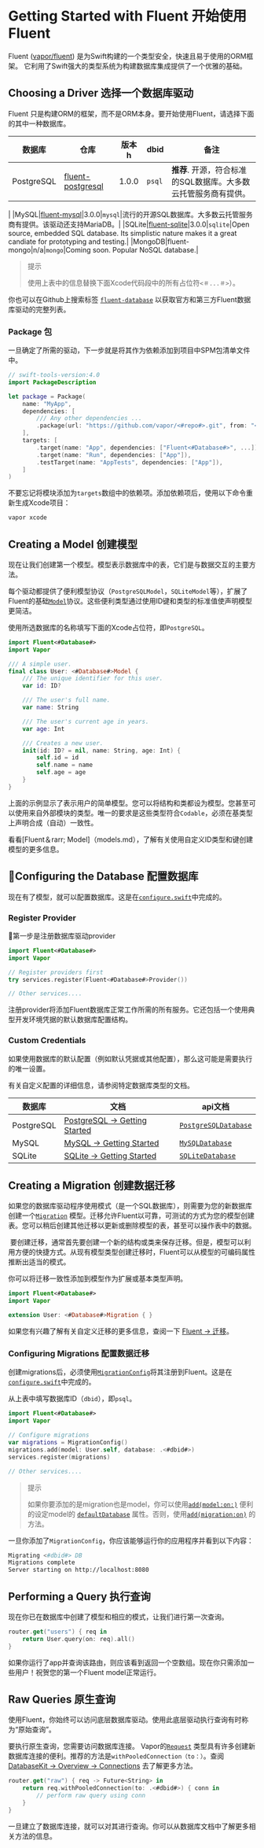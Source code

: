 # Getting Started with Fluent 开始使用 Fluent

Fluent ([vapor/fluent](https://github.com/vapor/fluent)) 是为Swift构建的一个类型安全，快速且易于使用的ORM框架。
它利用了Swift强大的类型系统为构建数据库集成提供了一个优雅的基础。

## Choosing a Driver 选择一个数据库驱动

Fluent 只是构建ORM的框架，而不是ORM本身。要开始使用Fluent，请选择下面的其中一种数据库。

|数据库|仓库|版本h|dbid|备注|
|-|-|-|-|-|
|PostgreSQL|[fluent-postgresql](https://github.com/vapor/fluent-postgresql.git)|1.0.0|`psql`|**推荐**. 开源，符合标准的SQL数据库。大多数云托管服务商有提供。
|
|MySQL|[fluent-mysql](https://github.com/vapor/fluent-mysql)|3.0.0|`mysql`|流行的开源SQL数据库。大多数云托管服务商有提供。该驱动还支持MariaDB。|
|SQLite|[fluent-sqlite](https://github.com/vapor/fluent-sqlite)|3.0.0|`sqlite`|Open source, embedded SQL database. Its simplistic nature makes it a great candiate for prototyping and testing.|
|MongoDB|fluent-mongo|n/a|`mongo`|Coming soon. Popular NoSQL database.|

> 提示
>
> 使用上表中的信息替换下面Xcode代码段中的所有占位符`<＃...＃>`）。

你也可以在Github上搜索标签 [`fluent-database`](https://github.com/topics/fluent-database) 以获取官方和第三方Fluent数据库驱动的完整列表。

### Package 包

一旦确定了所需的驱动，下一步就是将其作为依赖添加到项目中SPM包清单文件中。

```swift
// swift-tools-version:4.0
import PackageDescription

let package = Package(
    name: "MyApp",
    dependencies: [
        /// Any other dependencies ...
        .package(url: "https://github.com/vapor/<#repo#>.git", from: "<#version#>"),
    ],
    targets: [
        .target(name: "App", dependencies: ["Fluent<#Database#>", ...]),
        .target(name: "Run", dependencies: ["App"]),
        .testTarget(name: "AppTests", dependencies: ["App"]),
    ]
)
```

不要忘记将模块添加为`targets`数组中的依赖项。添加依赖项后，使用以下命令重新生成Xcode项目：

```sh
vapor xcode
```

## Creating a Model 创建模型

现在让我们创建第一个模型。模型表示数据库中的表，它们是与数据交互的主要方法。

每个驱动都提供了便利模型协议（`PostgreSQLModel`，`SQLiteModel`等），扩展了Fluent的基础[`Model`](https://api.vapor.codes/fluent/latest/Fluent/Protocols/Model.html)协议。这些便利类型通过使用ID键和类型的标准值使声明模型更简洁。

使用所选数据库的名称填写下面的Xcode占位符，即`PostgreSQL`。

```swift
import Fluent<#Database#>
import Vapor

/// A simple user.
final class User: <#Database#>Model {
    /// The unique identifier for this user.
    var id: ID?

    /// The user's full name.
    var name: String

    /// The user's current age in years.
    var age: Int

    /// Creates a new user.
    init(id: ID? = nil, name: String, age: Int) {
        self.id = id
        self.name = name
        self.age = age
    }
}
```

上面的示例显示了表示用户的简单模型。您可以将结构和类都设为模型。您甚至可以使用来自外部模块的类型。唯一的要求是这些类型符合`Codable`，必须在基类型上声明合成（自动）一致性。

看看[Fluent＆rarr; Model]（models.md），了解有关使用自定义ID类型和键创建模型的更多信息。

## Configuring the Database 配置数据库

现在有了模型，就可以配置数据库。这是在[`configure.swift`](../getting-started/structure.md#confureswift)中完成的。

### Register Provider

第一步是注册数据库驱动provider

```swift
import Fluent<#Database#>
import Vapor

// Register providers first
try services.register(Fluent<#Database#>Provider())

// Other services....
```

注册provider将添加Fluent数据库正常工作所需的所有服务。它还包括一个使用典型开发环境凭据的默认数据库配置结构。

### Custom Credentials

如果使用数据库的默认配置（例如默认凭据或其他配置），那么这可能是需要执行的唯一设置。

有关自定义配置的详细信息，请参阅特定数据库类型的文档。

|数据库|文档|api文档|
|-|-|-|
|PostgreSQL|[PostgreSQL &rarr; Getting Started](../postgresql/getting-started.md)|[`PostgreSQLDatabase`](https://api.vapor.codes/postgresql/latest/PostgreSQL/Classes/PostgreSQLDatabase.html)|
|MySQL|[MySQL &rarr; Getting Started](../mysql/getting-started.md)|[`MySQLDatabase`](https://api.vapor.codes/mysql/latest/MySQL/Classes/MySQLDatabase.html)|
|SQLite|[SQLite &rarr; Getting Started](../sqlite/getting-started.md)|[`SQLiteDatabase`](https://api.vapor.codes/sqlite/latest/SQLite/Classes/SQLiteDatabase.html)|

## Creating a Migration 创建数据迁移

如果您的数据库驱动程序使用模式（是一个SQL数据库），则需要为您的新数据库创建一个[`Migration`](https://api.vapor.codes/fluent/latest/Fluent/Protocols/Migration.html) 模型。迁移允许Fluent以可靠，可测试的方式为您的模型创建表。您可以稍后创建其他迁移以更新或删除模型的表，甚至可以操作表中的数据。

 要创建迁移，通常首先要创建一个新的结构或类来保存迁移。但是，模型可以利用方便的快捷方式。从现有模型类型创建迁移时，Fluent可以从模型的可编码属性推断出适当的模式。

你可以将迁移一致性添加到模型作为扩展或基本类型声明。

```swift
import Fluent<#Database#>
import Vapor

extension User: <#Database#>Migration { }
```

如果您有兴趣了解有关自定义迁移的更多信息，查阅一下 [Fluent &rarr; 迁移](../fluent/migrations.md)。

### Configuring Migrations 配置数据迁移

创建migrations后，必须使用[`MigrationConfig`](https://api.vapor.codes/fluent/latest/Fluent/Structs/MigrationConfig.html)将其注册到Fluent。这是在[`configure.swift`](../getting-started/structure.md#confureswift)中完成的。

从上表中填写数据库ID（`dbid`），即`psql`。

```swift
import Fluent<#Database#>
import Vapor

// Configure migrations
var migrations = MigrationConfig()
migrations.add(model: User.self, database: .<#dbid#>)
services.register(migrations)

// Other services....
```

> 提示
>
> 如果你要添加的是migration也是model，你可以使用[`add(model:on:)`](https://api.vapor.codes/fluent/latest/Fluent/Structs/MigrationConfig.html#/s:6Fluent15MigrationConfigV3add5model8databaseyxm_11DatabaseKit0G10IdentifierVy0G0AA0B0PQzGtAaKRzAA5ModelRzAjaOPQzAMRSlF) 便利的设定model的 [`defaultDatabase`](https://api.vapor.codes/fluent/latest/Fluent/Protocols/Model.html#/s:6Fluent5ModelPAAE15defaultDatabase0D3Kit0D10IdentifierVy0D0QzGSgvpZ) 属性。否则，使用[`add(migration:on)`](https://api.vapor.codes/fluent/latest/Fluent/Structs/MigrationConfig.html#/s:6Fluent15MigrationConfigV3add9migration8databaseyxm_11DatabaseKit0G10IdentifierVy0G0QzGtAA0B0RzlF) 的方法。

一旦你添加了`MigrationConfig`，你应该能够运行你的应用程序并看到以下内容：

```sh
Migrating <#dbid#> DB
Migrations complete
Server starting on http://localhost:8080
```

## Performing a Query 执行查询

现在你已在数据库中创建了模型和相应的模式，让我们进行第一次查询。

```swift
router.get("users") { req in
    return User.query(on: req).all()
}
```

如果你运行了app并查询该路由，则应该看到返回一个空数组。现在你只需添加一些用户！祝贺您的第一个Fluent model正常运行。

## Raw Queries 原生查询

使用Fluent，你始终可以访问底层数据库驱动。使用此底层驱动执行查询有时称为“原始查询”。

要执行原生查询，您需要访问数据库连接。 Vapor的[`Request`](https://api.vapor.codes/vapor/latest/Vapor/Classes/Request.html) 类型具有许多创建新数据库连接的便利。推荐的方法是`withPooledConnection（to：）`。查阅 [DatabaseKit &rarr; Overview &rarr; Connections](../database-kit/overview/#connections) 去了解更多方法。

```swift
router.get("raw") { req -> Future<String> in
    return req.withPooledConnection(to: .<#dbid#>) { conn in
        // perform raw query using conn
    }
}
```

一旦建立了数据库连接，就可以对其进行查询。你可以从数据库文档中了解更多相关方法的信息。